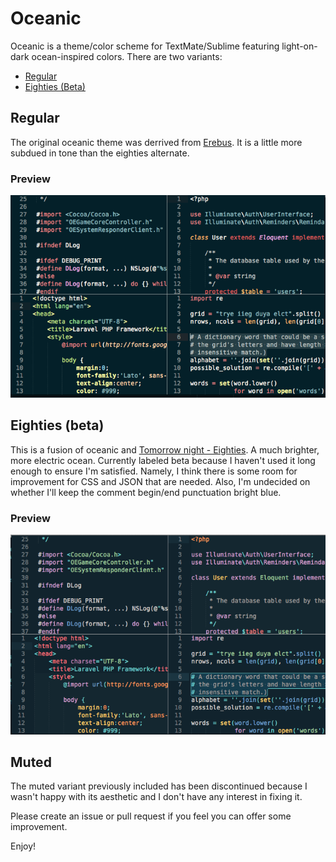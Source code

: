 # Oceanic
Oceanic is a theme/color scheme for TextMate/Sublime featuring light-on-dark ocean-inspired colors. There are two variants:

- [Regular](#regular)
- [Eighties (Beta)](#eighties)

<a name="regular"></a>
## Regular
The original oceanic theme was derrived from [Erebus](https://github.com/Anomareh/Erebus.tmTheme).  It is a little more subdued in tone than the eighties alternate.

### Preview
<img src="Images/regular.png" style="max-width:100%;">

<a name="eighties"></a>
## Eighties (beta)
This is a fusion of oceanic and [Tomorrow night - Eighties](https://github.com/chriskempson/tomorrow-theme). A much brighter, more electric ocean. Currently labeled beta because I haven't used it long enough to ensure I'm satisfied. Namely, I think there is some room for improvement for CSS and JSON that are needed.  Also, I'm undecided on whether I'll keep the comment begin/end punctuation bright blue.

### Preview
<img src="Images/eighties.png" style="max-width:100%;">

## Muted
The muted variant previously included has been discontinued because I wasn't happy with its aesthetic and I don't have any interest in fixing it.

Please create an issue or pull request if you feel you can offer some improvement.

Enjoy!